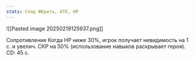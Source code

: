 ```yaml
---
stats: Спад ФКрита, АТК, HP
---
```

![[Pasted image 20250219125937.png]]

Сопротивление
Когда HP ниже 30%, игрок получает невидимость на 1 с. и увелич. СКР на 50% (использование навыков раскрывает героя). CD: 45 с.
